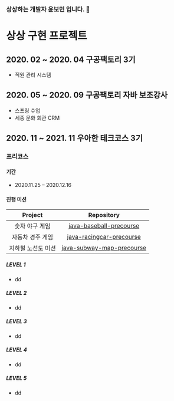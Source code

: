 ### 상상하는 개발자 윤보민 입니다. 🐥
# 상상 구현 프로젝트
## 2020. 02 ~ 2020. 04 구공팩토리 3기
- 직원 관리 시스템

## 2020. 05 ~ 2020. 09 구공팩토리 자바 보조강사
- 스프링 수업
- 세종 문화 회관 CRM

## 2020. 11 ~ 2021. 11 우아한 테크코스 3기
### 프리코스
#### 기간
- 2020.11.25 – 2020.12.16

#### 진행 미션
|Project |Repository|
|:------:|:---------:|
|숫자 야구 게임|[java-baseball-precourse](https://github.com/da-nyee/java-baseball-precourse/tree/da-nyee)|
|자동차 경주 게임|[java-racingcar-precourse](https://github.com/da-nyee/java-racingcar-precourse/tree/da-nyee)|
|지하철 노선도 미션|[java-subway-map-precourse](https://github.com/da-nyee/java-subway-map-precourse/tree/da-nyee)|

##### LEVEL 1
- dd
##### LEVEL 2
- dd
##### LEVEL 3
- dd
##### LEVEL 4
- dd
##### LEVEL 5
- dd

